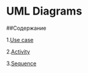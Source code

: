 # UML Diagrams

##Содержание

1.[Use case](https://github.com/KevinPozitive/client-server-application-requirements/tree/master/Диаграммы/Use%20case)

2.[Activity](https://github.com/KevinPozitive/client-server-application-requirements/tree/master/Диаграммы/Activity)

3.[Sequence](https://github.com/KevinPozitive/client-server-application-requirements/tree/master/Диаграммы/Sequence)

